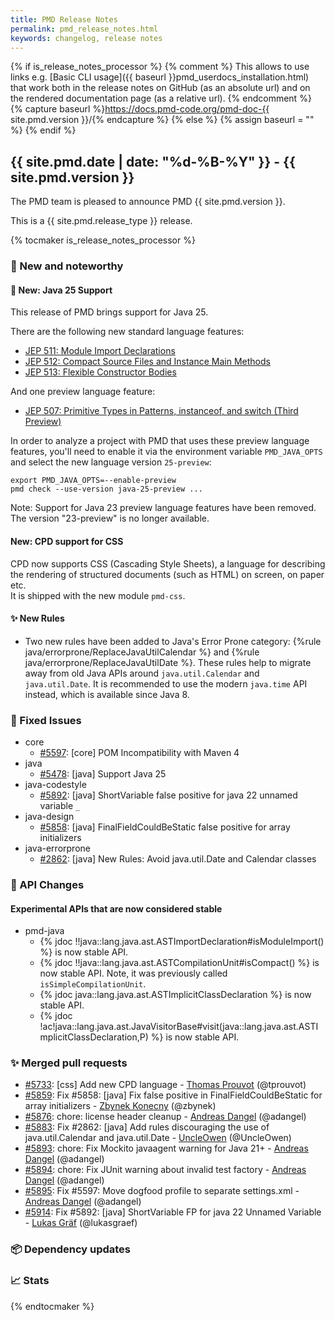 ```yaml
---
title: PMD Release Notes
permalink: pmd_release_notes.html
keywords: changelog, release notes
---
```


{% if is_release_notes_processor %}
{% comment %}
This allows to use links e.g. [Basic CLI usage]({{ baseurl }}pmd_userdocs_installation.html) that work both
in the release notes on GitHub (as an absolute url) and on the rendered documentation page (as a relative url).
{% endcomment %}
{% capture baseurl %}https://docs.pmd-code.org/pmd-doc-{{ site.pmd.version }}/{% endcapture %}
{% else %}
{% assign baseurl = "" %}
{% endif %}

## {{ site.pmd.date | date: "%d-%B-%Y" }} - {{ site.pmd.version }}

The PMD team is pleased to announce PMD {{ site.pmd.version }}.

This is a {{ site.pmd.release_type }} release.

{% tocmaker is_release_notes_processor %}

### 🚀 New and noteworthy

#### 🚀 New: Java 25 Support
This release of PMD brings support for Java 25.

There are the following new standard language features:
* [JEP 511: Module Import Declarations](https://openjdk.org/jeps/511)
* [JEP 512: Compact Source Files and Instance Main Methods](https://openjdk.org/jeps/512)
* [JEP 513: Flexible Constructor Bodies](https://openjdk.org/jeps/513)

And one preview language feature:
* [JEP 507: Primitive Types in Patterns, instanceof, and switch (Third Preview)](https://openjdk.org/jeps/507)

In order to analyze a project with PMD that uses these preview language features,
you'll need to enable it via the environment variable `PMD_JAVA_OPTS` and select the new language
version `25-preview`:

    export PMD_JAVA_OPTS=--enable-preview
    pmd check --use-version java-25-preview ...

Note: Support for Java 23 preview language features have been removed. The version "23-preview"
is no longer available.

#### New: CPD support for CSS
CPD now supports CSS (Cascading Style Sheets), a language for describing the rendering of structured
documents (such as HTML) on screen, on paper etc.  
It is shipped with the new module `pmd-css`.

#### ✨ New Rules
* Two new rules have been added to Java's Error Prone category: {%rule java/errorprone/ReplaceJavaUtilCalendar %}
  and {%rule java/errorprone/ReplaceJavaUtilDate %}. These rules help to migrate away from old Java APIs around
  `java.util.Calendar` and `java.util.Date`. It is recommended to use the modern `java.time` API instead, which
  is available since Java 8.

### 🐛 Fixed Issues
* core
  * [#5597](https://github.com/pmd/pmd/issues/5597): \[core] POM Incompatibility with Maven 4
* java
  * [#5478](https://github.com/pmd/pmd/issues/5478): \[java] Support Java 25
* java-codestyle
  * [#5892](https://github.com/pmd/pmd/issues/5892): \[java] ShortVariable false positive for java 22 unnamed variable `_`
* java-design
  * [#5858](https://github.com/pmd/pmd/issues/5858): \[java] FinalFieldCouldBeStatic false positive for array initializers
* java-errorprone
  * [#2862](https://github.com/pmd/pmd/issues/2862): \[java] New Rules: Avoid java.util.Date and Calendar classes

### 🚨 API Changes

#### Experimental APIs that are now considered stable
* pmd-java
  * {% jdoc !!java::lang.java.ast.ASTImportDeclaration#isModuleImport() %} is now stable API.
  * {% jdoc !!java::lang.java.ast.ASTCompilationUnit#isCompact() %} is now stable API. Note, it was previously
    called `isSimpleCompilationUnit`.
  * {% jdoc java::lang.java.ast.ASTImplicitClassDeclaration %} is now stable API.
  * {% jdoc !ac!java::lang.java.ast.JavaVisitorBase#visit(java::lang.java.ast.ASTImplicitClassDeclaration,P) %} is now
    stable API.

### ✨ Merged pull requests
<!-- content will be automatically generated, see /do-release.sh -->
* [#5733](https://github.com/pmd/pmd/pull/5733): \[css] Add new CPD language - [Thomas Prouvot](https://github.com/tprouvot) (@tprouvot)
* [#5859](https://github.com/pmd/pmd/pull/5859): Fix #5858: \[java] Fix false positive in FinalFieldCouldBeStatic for array initializers - [Zbynek Konecny](https://github.com/zbynek) (@zbynek)
* [#5876](https://github.com/pmd/pmd/pull/5876): chore: license header cleanup - [Andreas Dangel](https://github.com/adangel) (@adangel)
* [#5883](https://github.com/pmd/pmd/pull/5883): Fix #2862: \[java] Add rules discouraging the use of java.util.Calendar and java.util.Date - [UncleOwen](https://github.com/UncleOwen) (@UncleOwen)
* [#5893](https://github.com/pmd/pmd/pull/5893): chore: Fix Mockito javaagent warning for Java 21+ - [Andreas Dangel](https://github.com/adangel) (@adangel)
* [#5894](https://github.com/pmd/pmd/pull/5894): chore: Fix JUnit warning about invalid test factory - [Andreas Dangel](https://github.com/adangel) (@adangel)
* [#5895](https://github.com/pmd/pmd/pull/5895): Fix #5597: Move dogfood profile to separate settings.xml - [Andreas Dangel](https://github.com/adangel) (@adangel)
* [#5914](https://github.com/pmd/pmd/pull/5914): Fix #5892: \[java] ShortVariable FP for java 22 Unnamed Variable - [Lukas Gräf](https://github.com/lukasgraef) (@lukasgraef)

### 📦 Dependency updates
<!-- content will be automatically generated, see /do-release.sh -->

### 📈 Stats
<!-- content will be automatically generated, see /do-release.sh -->

{% endtocmaker %}

